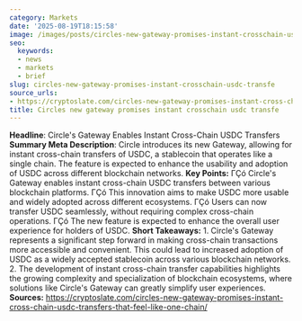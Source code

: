 ```yaml
---
category: Markets
date: '2025-08-19T18:15:58'
image: /images/posts/circles-new-gateway-promises-instant-crosschain-usdc-transfe.jpg
seo:
  keywords:
  - news
  - markets
  - brief
slug: circles-new-gateway-promises-instant-crosschain-usdc-transfe
source_urls:
- https://cryptoslate.com/circles-new-gateway-promises-instant-cross-chain-usdc-transfers-that-feel-like-one-chain/
title: Circles new gateway promises instant crosschain usdc transfe
---
```


**Headline**: Circle's Gateway Enables Instant Cross-Chain USDC Transfers  **Summary Meta Description**: Circle introduces its new Gateway, allowing for instant cross-chain transfers of USDC, a stablecoin that operates like a single chain. The feature is expected to enhance the usability and adoption of USDC across different blockchain networks.  **Key Points:**  ΓÇó Circle's Gateway enables instant cross-chain USDC transfers between various blockchain platforms. ΓÇó This innovation aims to make USDC more usable and widely adopted across different ecosystems. ΓÇó Users can now transfer USDC seamlessly, without requiring complex cross-chain operations. ΓÇó The new feature is expected to enhance the overall user experience for holders of USDC.  **Short Takeaways:**  1. Circle's Gateway represents a significant step forward in making cross-chain transactions more accessible and convenient. This could lead to increased adoption of USDC as a widely accepted stablecoin across various blockchain networks. 2. The development of instant cross-chain transfer capabilities highlights the growing complexity and specialization of blockchain ecosystems, where solutions like Circle's Gateway can greatly simplify user experiences.  **Sources:**  https://cryptoslate.com/circles-new-gateway-promises-instant-cross-chain-usdc-transfers-that-feel-like-one-chain/